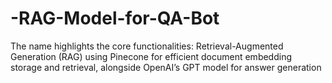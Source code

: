 # -RAG-Model-for-QA-Bot
The name highlights the core functionalities: Retrieval-Augmented Generation (RAG) using Pinecone for efficient document embedding storage and retrieval, alongside OpenAI’s GPT model for answer generation
